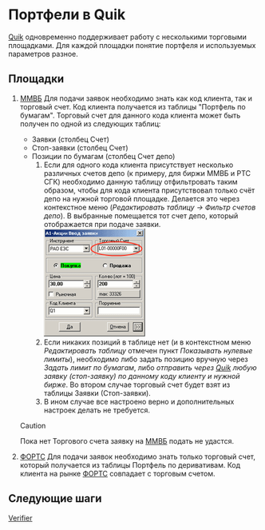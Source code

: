 # Портфели в Quik

[Quik](Quik.md) одновременно поддерживает работу с несколькими торговыми площадками. Для каждой площадки понятие портфеля и используемых параметров разное.

## Площадки

1. [ММВБ](https://moex.com/ru/markets/currency/) Для подачи заявок необходимо знать как код клиента, так и торговый счет. Код клиента получается из таблицы "Портфель по бумагам". Торговый счет для данного кода клиента может быть получен по одной из следующих таблиц: 
   - Заявки (столбец Счет) 
   - Стоп\-заявки (столбец Счет) 
   - Позиции по бумагам (столбец Счет депо) 
     1. Если для одного кода клиента присутствует несколько различных счетов депо (к примеру, для биржи ММВБ и РТС СГК) необходимо данную таблицу отфильтровать таким образом, чтобы для кода клиента присутствовал только счёт депо на нужной торговой площадке. Делается это через контекстное меню (*Редактировать таблицу \-\> Фильтр счетов депо*). В выбранные помещается тот счет депо, который отображается при подаче заявки. ![quikneworder](../images/quik_new_order.png)
     2. Если никаких позиций в таблице нет (и в контекстном меню *Редактировать таблицу* отмечен пункт *Показывать нулевые лимиты*), необходимо либо задать позицию вручную через *Задать лимит по бумагам*, либо *отправить через [Quik](Quik.md) любую заявку (стоп\-заявку) по данному коду клиенту и нужной бирже*. Во втором случае торговый счет будет взят из таблицы Заявки (Стоп\-заявки). 
     3. В ином случае все настроено верно и дополнительных настроек делать не требуется. 

   > [!CAUTION]
   > Пока нет Торгового счета заявку на [ММВБ](https://moex.com/ru/markets/currency/) подать не удастся. 
2. [ФОРТС](https://moex.com/ru/derivatives/) Для подачи заявок необходимо знать только торговый счет, который получается из таблицы Портфель по деривативам. Код клиента на рынке [ФОРТС](https://moex.com/ru/derivatives/) совпадает с торговым счетом. 

## Следующие шаги

[Verifier](QuikVerifier.md)
